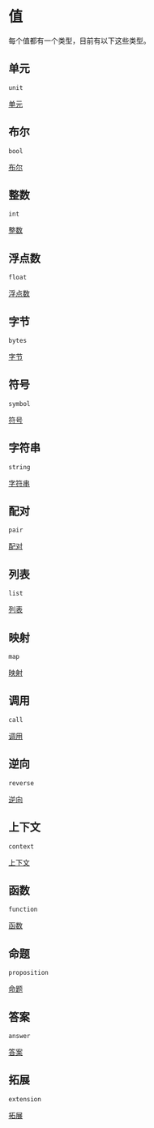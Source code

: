 # 值

每个值都有一个类型，目前有以下这些类型。

## 单元

`unit`

[单元](./值/单元.md)

## 布尔

`bool`

[布尔](./值/布尔.md)

## 整数

`int`

[整数](./值/整数.md)

## 浮点数

`float`

[浮点数](./值/浮点数.md)

## 字节

`bytes`

[字节](./值/字节.md)

## 符号

`symbol`

[符号](./值/符号.md)

## 字符串

`string`

[字符串](./值/字符串.md)

## 配对

`pair`

[配对](./值/配对.md)

## 列表

`list`

[列表](./值/列表.md)

## 映射

`map`

[映射](./值/映射.md)

## 调用

`call`

[调用](./值/调用.md)

## 逆向

`reverse`

[逆向](./值/逆向.md)

## 上下文

`context`

[上下文](./值/上下文.md)

## 函数

`function`

[函数](./值/函数.md)

## 命题

`proposition`

[命题](./值/命题.md)

## 答案

`answer`

[答案](./值/答案.md)

## 拓展

`extension`

[拓展](./值/拓展.md)

